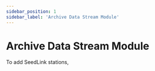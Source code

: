```yaml
---
sidebar_position: 1
sidebar_label: 'Archive Data Stream Module'
---
```


# Archive Data Stream Module
To add SeedLink stations, 